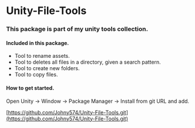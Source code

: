 # Unity-File-Tools

<h3>This package is part of my unity tools collection. </h3>

<h4>Included in this package.</h4>

* Tool to rename assets.
* Tool to deletes all files in a directory, given a search pattern.
* Tool to create new folders.
* Tool to copy files.

<h4>How to get started.</h4>
Open Unity -> Window -> Package Manager -> Install from git URL and add.

[https://github.com/Johny574/Unity-File-Tools.git](https://github.com/Johny574/Unity-File-Tools.git)